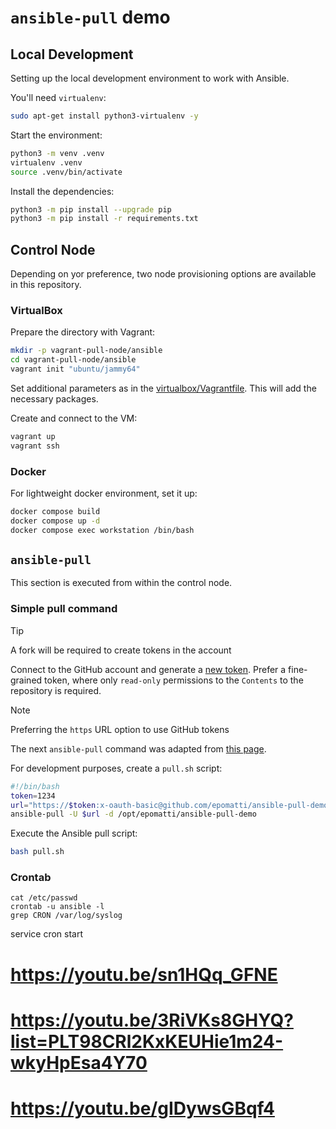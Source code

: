 # `ansible-pull` demo

## Local Development

Setting up the local development environment to work with Ansible.

You'll need `virtualenv`:

```sh
sudo apt-get install python3-virtualenv -y
```

Start the environment:

```sh
python3 -m venv .venv
virtualenv .venv
source .venv/bin/activate
```

Install the dependencies:

```sh
python3 -m pip install --upgrade pip
python3 -m pip install -r requirements.txt
```

## Control Node

Depending on yor preference, two node provisioning options are available in this repository.

### VirtualBox

Prepare the directory with Vagrant:

```sh
mkdir -p vagrant-pull-node/ansible
cd vagrant-pull-node/ansible
vagrant init "ubuntu/jammy64"
```

Set additional parameters as in the [virtualbox/Vagrantfile](virtualbox/Vagrantfile). This will add the necessary packages.

Create and connect to the VM:

```sh
vagrant up
vagrant ssh
```

### Docker

For lightweight docker environment, set it up:

```sh
docker compose build
docker compose up -d
docker compose exec workstation /bin/bash
```

## `ansible-pull`

This section is executed from within the control node.

### Simple pull command

> [!TIP]
> A fork will be required to create tokens in the account

Connect to the GitHub account and generate a [new token](https://github.com/settings/personal-access-tokens). Prefer a fine-grained token, where only `read-only` permissions to the `Contents` to the repository is required.

> [!NOTE]
> Preferring the `https` URL option to use GitHub tokens

The next `ansible-pull` command was adapted from [this page](https://medium.com/planetarynetworks/ansible-pull-with-private-github-repository-d147fdf6f60b).

For development purposes, create a `pull.sh` script:

```sh
#!/bin/bash
token=1234
url="https://$token:x-oauth-basic@github.com/epomatti/ansible-pull-demo.git"
ansible-pull -U $url -d /opt/epomatti/ansible-pull-demo
```

Execute the Ansible pull script:

```sh
bash pull.sh
```

### Crontab


```
cat /etc/passwd
crontab -u ansible -l
grep CRON /var/log/syslog
```

service cron start

# https://youtu.be/sn1HQq_GFNE
# https://youtu.be/3RiVKs8GHYQ?list=PLT98CRl2KxKEUHie1m24-wkyHpEsa4Y70
# https://youtu.be/gIDywsGBqf4